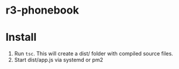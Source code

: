 # r3-phonebook

# Install
1. Run `tsc`. This will create a dist/ folder with compiled source files.
2. Start dist/app.js via systemd or pm2
